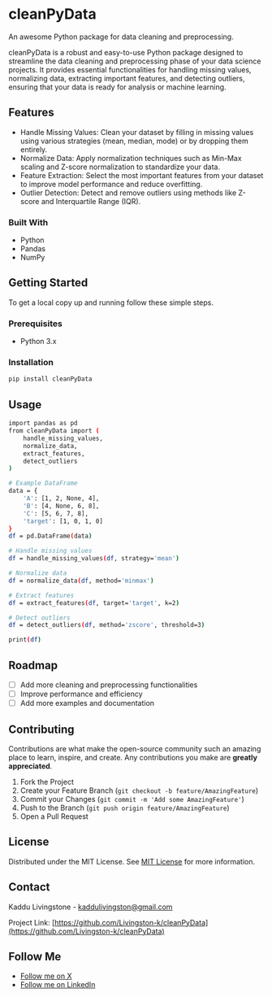 # cleanPyData

An awesome Python package for data cleaning and preprocessing.

cleanPyData is a robust and easy-to-use Python package designed to streamline the data cleaning and preprocessing phase of your data science projects. It provides essential functionalities for handling missing values, normalizing data, extracting important features, and detecting outliers, ensuring that your data is ready for analysis or machine learning.

## Features

- Handle Missing Values: Clean your dataset by filling in missing values using various strategies (mean, median, mode) or by dropping them entirely.
- Normalize Data: Apply normalization techniques such as Min-Max scaling and Z-score normalization to standardize your data.
- Feature Extraction: Select the most important features from your dataset to improve model performance and reduce overfitting.
- Outlier Detection: Detect and remove outliers using methods like Z-score and Interquartile Range (IQR).

### Built With

- Python
- Pandas
- NumPy

## Getting Started

To get a local copy up and running follow these simple steps.

### Prerequisites

- Python 3.x

### Installation

```sh
pip install cleanPyData
```

## Usage

```sh
import pandas as pd
from cleanPyData import (
    handle_missing_values,
    normalize_data,
    extract_features,
    detect_outliers
)

# Example DataFrame
data = {
    'A': [1, 2, None, 4],
    'B': [4, None, 6, 8],
    'C': [5, 6, 7, 8],
    'target': [1, 0, 1, 0]
}
df = pd.DataFrame(data)

# Handle missing values
df = handle_missing_values(df, strategy='mean')

# Normalize data
df = normalize_data(df, method='minmax')

# Extract features
df = extract_features(df, target='target', k=2)

# Detect outliers
df = detect_outliers(df, method='zscore', threshold=3)

print(df)
```

## Roadmap

- [ ] Add more cleaning and preprocessing functionalities
- [ ] Improve performance and efficiency
- [ ] Add more examples and documentation

## Contributing

Contributions are what make the open-source community such an amazing place to learn, inspire, and create. Any contributions you make are **greatly appreciated**.

1. Fork the Project
2. Create your Feature Branch (`git checkout -b feature/AmazingFeature`)
3. Commit your Changes (`git commit -m 'Add some AmazingFeature'`)
4. Push to the Branch (`git push origin feature/AmazingFeature`)
5. Open a Pull Request

## License

Distributed under the MIT License. See [MIT License](https://opensource.org/licenses/MIT) for more information.

## Contact

Kaddu Livingstone - kaddulivingston@gmail.com

Project Link: [https://github.com/Livingston-k/cleanPyData](https://github.com/Livingston-k/cleanPyData)

## Follow Me

- [Follow me on X](https://x.com/KadduLivingston)
- [Follow me on LinkedIn](https://www.linkedin.com/in/kaddu-livingstone/)
